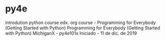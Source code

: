 # py4e
introdution python course
edx. org course - Programming for Everybody (Getting Started with Python)
Programming for Everybody (Getting Started with Python)
MichiganX - py4e101x
Iniciado - 11 de dic. de 2019
